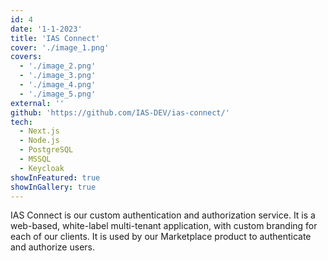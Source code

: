```yaml
---
id: 4
date: '1-1-2023'
title: 'IAS Connect'
cover: './image_1.png'
covers:
  - './image_2.png'
  - './image_3.png'
  - './image_4.png'
  - './image_5.png'
external: ''
github: 'https://github.com/IAS-DEV/ias-connect/'
tech:
  - Next.js
  - Node.js
  - PostgreSQL
  - MSSQL
  - Keycloak
showInFeatured: true
showInGallery: true
---
```


IAS Connect is our custom authentication and authorization service. It is a web-based, white-label multi-tenant application, with custom branding for each of our clients. It is used by our Marketplace product to authenticate and authorize users.
